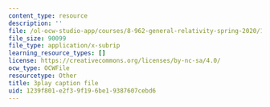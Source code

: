 ```yaml
---
content_type: resource
description: ''
file: /ol-ocw-studio-app/courses/8-962-general-relativity-spring-2020/1239f801e2f39f196be19387607cebd6_pUqA_iHLBWQ.srt
file_size: 90099
file_type: application/x-subrip
learning_resource_types: []
license: https://creativecommons.org/licenses/by-nc-sa/4.0/
ocw_type: OCWFile
resourcetype: Other
title: 3play caption file
uid: 1239f801-e2f3-9f19-6be1-9387607cebd6
---
```

